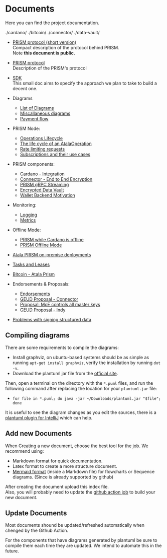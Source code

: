 # Documents

Here you can find the project documentation.

./cardano/
./bitcoin/
./connector/
./data-vault/

- [PRISM protocol (short version)](./article.pdf)
  <br/>Compact description of the protocol behind PRISM.
  <br/>Note **this document is public.**
- [PRISM protocol](./protocol.pdf)
  <br/>Description of the PRISM's protocol
- [SDK](./sdk/README.md)
  <br/>This small doc aims to specify the approach we plan to take to build a decent one.

- Diagrams
  - [List of Diagrams](./new-diagrams/README.md)
  - [Miscallaneous diagrams](./misc/README.md)
  - [Payment flow](./payments/README.md)

- PRISM Node:
  - [Operations Lifecycle](./node/operaions-lifecycle-in-node-service.md)
  - [The life cycle of an AtalaOperation](./node/operations-ordering-submission.md)
  - [Rate limiting requests](./node/rate-limiting.md)
  - [Subscriptions and their use cases](./node/SubscriptionMechanism.md)
- PRISM components:
  - [Cardano - Integration](./cardano/README.md)
  - [Connector - End to End Encryption](./connector/e2e-encryption.md)
  - [PRISM gRPC Streaming](./grpc/streaming.md)
  - [Encrypted Data Vault](./data-vault/README.md)
  - [Wallet Backend Motivation](./wallet-backend/motivation.md)
- Monitoring:
  - [Logging](./monitoring/logging/README.md)
  - [Metrics](./monitoring/metrics/README.md)
- Offline Mode:
  - [PRISM while Cardano is offline](./moe/full-offline-mode.md)
  - [PRISM Offline Mode](./moe/offline-mode.md)
- [Atala PRISM on-premise deployments](./on-premise-deployments/README.md)
- [Tasks and Leases](./mirror/tasks-and-leases.md)
- [Bitcoin - Atala Prism](./bitcoin/README.md)

- Endorsements & Proposals:
  - [Endorsements](./endorsements/endorsements.md)
  - [GEUD Proposal - Connector](./connector/README.md)
  - [Proposal: MoE controls all master keys](./endorsements/MoE-controls-master-keys-proposal.md)
  - [GEUD Proposal - Indy](./indy/README.md)

- [Problems with signing structured data](./signing.md)

## Compiling diagrams

There are some requirements to compile the diagrams:

- Install graphviz, on ubuntu-based systems should be as simple as running `apt-get install graphviz`, verify the installation by running `dot -v`.
- Download the plantuml jar file from the [official site](http://plantuml.com/starting).

Then, open a terminal on the directory with the `*.puml` files, and run the following command after replacing the location for your `plantuml.jar` file:

- `for file in *.puml; do java -jar ~/Downloads/plantuml.jar "$file"; done`

It is useful to see the diagram changes as you edit the sources, there is a [plantuml plugin for IntelliJ](https://plugins.jetbrains.com/plugin/7017-plantuml-integration/) which can help.

## Add new Documents

When Creating a new document, choose the best tool for the job.
We recommend using:

- Markdown format for quick documentation.
- Latex format to create a more structure document.
- [Mermaid format](https://mermaid-js.github.io/mermaid/#/) (inside a Markdown file) for flowcharts or Sequence diagrams. (Since is already supported by github)

After creating the document upload this index file.
<br/>Also, you will probably need to update the [github action job](/.github/workflows/gh-pages-documentation-website.yml) to build your new document.

## Update Documents

Most documents shound be updated/refreshed automatically when chenged by the Github Action.

For the components that have diagrams generated by plantuml be sure to compile them each time they are updated.
We intend to automate this in the future.
